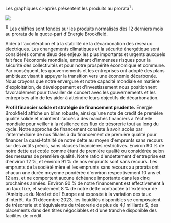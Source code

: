 Les graphiques ci-après présentent les produits au prorata<sup>1</sup> :

![](_page_0_Figure_1.jpeg)

<sup>1)</sup> Les chiffres sont fondés sur les produits normalisés des 12 derniers mois au prorata de la quote-part d'Énergie Brookfield.

Aider à l'accélération et à la stabilité de la décarbonation des réseaux électriques. Les changements climatiques et la sécurité énergétique sont considérés comme deux des enjeux les plus importants et urgents auxquels fait face l'économie mondiale, entraînant d'immenses risques pour la sécurité des collectivités et pour notre prospérité économique et commune. Par conséquent, les gouvernements et les entreprises ont adopté des plans ambitieux visant à appuyer la transition vers une économie décarbonée. Nous croyons que notre envergure et notre capacité mondiale en matière d'exploitation, de développement et d'investissement nous positionnent favorablement pour travailler de concert avec les gouvernements et les entreprises afin de les aider à atteindre leurs objectifs de décarbonation.

**Profil financier solide et stratégie de financement prudente.** Énergie Brookfield affiche un bilan robuste, ainsi qu'une note de crédit de première qualité solide et maintient l'accès à des marchés financiers à l'échelle mondiale pour veiller à la résilience des flux de trésorerie tout au long du cycle. Notre approche de financement consiste à avoir accès par l'intermédiaire de nos filiales à du financement de première qualité pour financer la quasi-totalité de notre dette au moyen d'emprunts sans recours sur des actifs précis, sans clauses financières restrictives. Environ 90 % de notre dette est cotée comme étant de première qualité ou considérée selon des mesures de première qualité. Notre ratio d'endettement d'entreprise est d'environ 12 %, et environ 91 % de nos emprunts sont sans recours. Les emprunts de la société mère et les emprunts sans recours au prorata ont chacun une durée moyenne pondérée d'environ respectivement 10 ans et 12 ans, et ne comportent aucune échéance importante dans les cinq prochaines années. Environ 90 % de notre financement est effectivement à un taux fixe, et seulement 8 % de notre dette contractée à l'extérieur de l'Amérique du Nord et de l'Europe est exposée à la variation des taux d'intérêt. Au 31 décembre 2023, les liquidités disponibles se composaient de trésorerie et d'équivalents de trésorerie de plus de 4,1 milliards \$, des placements dans des titres négociables et d'une tranche disponible des facilités de crédit.